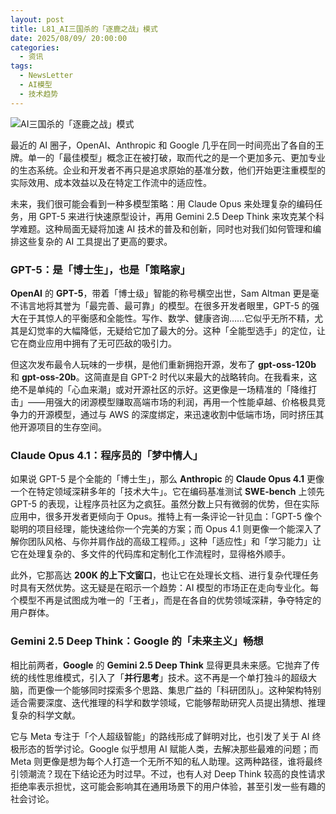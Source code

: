 ```yaml
---
layout: post
title: L81_AI三国杀的「逐鹿之战」模式
date: 2025/08/09/ 20:00:00
categories:
  - 资讯
tags:
  - NewsLetter
  - AI模型
  - 技术趋势
---
```


![AI三国杀的「逐鹿之战」模式](https://pics.naaln.com/2025-08-11-603e39c9ca7d4c96aa57c64e63ba6a96.png-basicBlog)

最近的 AI 圈子，OpenAI、Anthropic 和 Google 几乎在同一时间亮出了各自的王牌。单一的「最佳模型」概念正在被打破，取而代之的是一个更加多元、更加专业的生态系统。企业和开发者不再只是追求原始的基准分数，他们开始更注重模型的实际效用、成本效益以及在特定工作流中的适应性。

未来，我们很可能会看到一种多模型策略：用 Claude Opus 来处理复杂的编码任务，用 GPT-5 来进行快速原型设计，再用 Gemini 2.5 Deep Think 来攻克某个科学难题。这种局面无疑将加速 AI 技术的普及和创新，同时也对我们如何管理和编排这些复杂的 AI 工具提出了更高的要求。

### GPT-5：是「博士生」，也是「策略家」

**OpenAI** 的 **GPT-5**，带着「博士级」智能的称号横空出世，Sam Altman 更是毫不讳言地将其誉为「最完善、最可靠」的模型。在很多开发者眼里，GPT-5 的强大在于其惊人的平衡感和全能性。写作、数学、健康咨询……它似乎无所不精，尤其是幻觉率的大幅降低，无疑给它加了最大的分。这种「全能型选手」的定位，让它在商业应用中拥有了无可匹敌的吸引力。

但这次发布最令人玩味的一步棋，是他们重新拥抱开源，发布了 **gpt-oss-120b** 和 **gpt-oss-20b**。这简直是自 GPT-2 时代以来最大的战略转向。在我看来，这绝不是单纯的「心血来潮」或对开源社区的示好。这更像是一场精准的「降维打击」——用强大的闭源模型赚取高端市场的利润，再用一个性能卓越、价格极具竞争力的开源模型，通过与 AWS 的深度绑定，来迅速收割中低端市场，同时挤压其他开源项目的生存空间。

### Claude Opus 4.1：程序员的「梦中情人」

如果说 GPT-5 是个全能的「博士生」，那么 **Anthropic** 的 **Claude Opus 4.1** 更像一个在特定领域深耕多年的「技术大牛」。它在编码基准测试 **SWE-bench** 上领先 GPT-5 的表现，让程序员社区为之疯狂。虽然分数上只有微弱的优势，但在实际应用中，很多开发者更倾向于 Opus。推特上有一条评论一针见血：「GPT-5 像个聪明的项目经理，能快速给你一个完美的方案；而 Opus 4.1 则更像一个能深入了解你团队风格、与你并肩作战的高级工程师。」这种「适应性」和「学习能力」让它在处理复杂的、多文件的代码库和定制化工作流程时，显得格外顺手。

此外，它那高达 **200K 的上下文窗口**，也让它在处理长文档、进行复杂代理任务时具有天然优势。这无疑是在昭示一个趋势：AI 模型的市场正在走向专业化。每个模型不再是试图成为唯一的「王者」，而是在各自的优势领域深耕，争夺特定的用户群体。

### Gemini 2.5 Deep Think：Google 的「未来主义」畅想

相比前两者，**Google** 的 **Gemini 2.5 Deep Think** 显得更具未来感。它抛弃了传统的线性思维模式，引入了「**并行思考**」技术。这不再是一个单打独斗的超级大脑，而更像一个能够同时探索多个思路、集思广益的「科研团队」。这种架构特别适合需要深度、迭代推理的科学和数学领域，它能够帮助研究人员提出猜想、推理复杂的科学文献。

它与 Meta 专注于「个人超级智能」的路线形成了鲜明对比，也引发了关于 AI 终极形态的哲学讨论。Google 似乎想用 AI 赋能人类，去解决那些最难的问题；而 Meta 则更像是想为每个人打造一个无所不知的私人助理。这两种路径，谁将最终引领潮流？现在下结论还为时过早。不过，也有人对 Deep Think 较高的良性请求拒绝率表示担忧，这可能会影响其在通用场景下的用户体验，甚至引发一些有趣的社会讨论。
